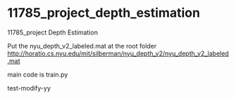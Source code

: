 # 11785_project_depth_estimation
11785_project Depth Estimation

Put the nyu_depth_v2_labeled.mat at the root folder
http://horatio.cs.nyu.edu/mit/silberman/nyu_depth_v2/nyu_depth_v2_labeled.mat

main code is train.py

test-modify-yy
